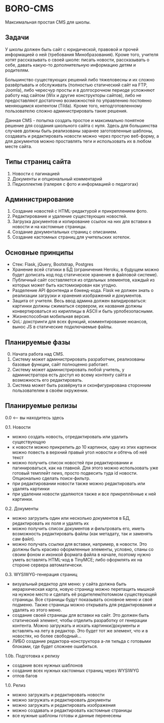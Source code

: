 # BORO-CMS

Максимальная простая CMS для школы.

## Задачи

У школы должен быть сайт с юридической, правовой и прочей информацией о ней (требования Минобразования). Кроме того, учителя хотят рассказывать о своей школе: 
писать новости, рассказывать о себе, давать какую-то дополнительную информацию детям и родителям.

Большинство существующих решений либо тяжеловесны и их сложно развёртывать и обслуживать (полностью статический сайт на FTP, Joomla), либо чересчур просты и 
в долгосрочном периоде усложняют работу над сайтом (Wix и другие конструкторы сайтов), либо не предоставляют достаточно возможностей по управлению 
постоянно меняющимся контентом (Tilda). Кроме того, неподготовленному пользователю сложно администрировать такие решения.

Данная CMS - попытка создать простое и максимально понятное решение для создания школьного сайта с нуля. Здесь для большинства случаев должны быть реализованы 
заранее заготовленные шаблоны, создавать и редактировать новости можно через простую веб-форму, а для документов можно проставлять теги и использовать их в
любом месте сайта.

## Типы страниц сайта

1. Новости с пагинацией
2. Документы и опциональный комментарий
3. Педколлектив (галерея с фото и информацией о педагогах)

## Администрирование

1. Создание новостей с HTML-редактурой и прикреплением фото.
2. Редактирование и удаление существующих новостей.
3. Загрузка документов и копирование ссылок на них для вставки в новости и на кастомные страницы.
4. Создание документальных страниц с описанием.
5. Создание кастомных страниц для учительских хотелок.

## Основные принципы

- Стек: Flask, jQuery, Bootstrap, Postgres
- Хранение всей статики в БД (ограничения Heroku, в будущем можно будет дописать код под статическое хранение в файловой системе).
- Публичный сайт составляется из отдельных элементов, каждый из которых может быть кастомизирован как угодно.
- Разделение API фронтенда и бэкенд-кода. Flask не должен знать о реализации загрузки и хранения изображений и документов.
- Защита от учителя. Весь ввод админа должен валидироваться: картинки должны сжиматься сервером, их названия должны конвертироваться из кириллицы в ASCII и быть
урлобезопасными.
- Жизнеспособная мобильная версия.
- QoL: докстринги для всех функций, комментирование нюансов, вынос JS в статические подключаемые файлы.

## Планируемые фазы

0. Начата работа над CMS.
1. Систему может администрировать разработчик, реализованы базовые функции, сайт полноценно работает.
2. Систему может администрировать любой учитель, у администратора есть доступ ко всему контенту сайта и возможность его редактировать.
3. Система может быть развёрнута и сконфигурирована сторонним пользователем в своём окружении.

## Планируемые релизы

0.0 <-- вы находитесь здесь

0.1. Новости
- можно создать новость, отредактировать или удалить существующую
- к новости можно прикрепить до 10 картинок, одну из этих картинок можно повесть в верхний правый угол новости и обтечь об неё текст
- можно получить список новостей при редактировании и пагинироваться, как на главной. Для этого можно использовать уже готовый темплейт news, просто подвесить туда id новости. Опционально сделать поиск-фильтр.
- при редактировании новости также можно редактировать или удалять картинки
- при удалении новости удаляются также и все прикреплённые к ней картинки.

0.2. Документы
- можно загрузить один или несколько документов в БД, редактировать их поля и удалять их
- можно получить список документов и фильтровать его, иметь возможность редактировать файлы (как метадату, так и заменять сам файл).
- можно получать ссылки для вставки, например, в новости. Это должны быть красиво оформленные элементы, условно, спаны со своим фоном и иконкой формата файла в начале, поэтому нужно уметь вставлять HTML-код в TinyMCE; либо оформлять их на стороне сервера автоматически.

0.3. WYSIWYG-генерация страниц
- визуальный редактор для меню: у сайта должна быть иерархическая карта, новую страницу можно перетащить мышкой на нужное место и сделать её родителем/потомком существующей страницы. Все страницы будут показывать основное меню и своё подменю. Также страницы можно открывать для редактирования и удалять из этого меню.
- создание своей страницы для вставки на сайт. Это должен быть статический элемент, чтобы отделить разработку от генерации контента. Можно загружать и искать картинки/документы и вставлять на лету в редактор. Это будет тот же элемент, что и в новостях, но более свободный...
- ЛИБО создание редактора-конструктора а-ля тильда с готовыми блоками, где будет сложнее ошибиться.

1.0b. Подготовка к релизу
- создание всех нужных шаблонов
- создание всех нужных кастомных страниц через WYSIWYG
- отлов багов

1.0. Релиз
- можно загружать и редактировать новости
- можно загружать и редактировать документы
- можно загружать и редактировать изображения
- можно создавать и редактировать кастомные страницы
- все нужные шаблоны готовы и данные перенесены
